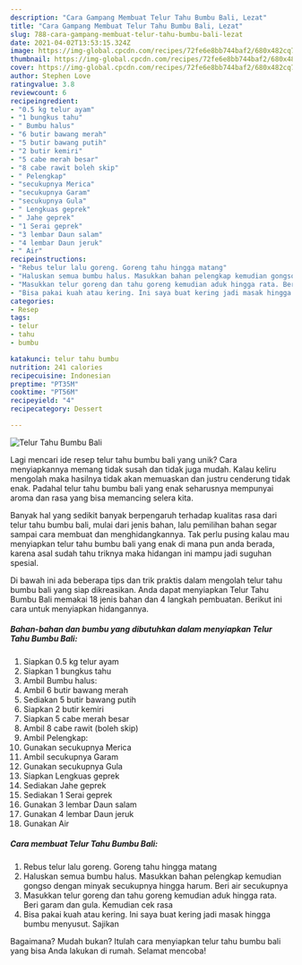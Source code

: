 ```yaml
---
description: "Cara Gampang Membuat Telur Tahu Bumbu Bali, Lezat"
title: "Cara Gampang Membuat Telur Tahu Bumbu Bali, Lezat"
slug: 788-cara-gampang-membuat-telur-tahu-bumbu-bali-lezat
date: 2021-04-02T13:53:15.324Z
image: https://img-global.cpcdn.com/recipes/72fe6e8bb744baf2/680x482cq70/telur-tahu-bumbu-bali-foto-resep-utama.jpg
thumbnail: https://img-global.cpcdn.com/recipes/72fe6e8bb744baf2/680x482cq70/telur-tahu-bumbu-bali-foto-resep-utama.jpg
cover: https://img-global.cpcdn.com/recipes/72fe6e8bb744baf2/680x482cq70/telur-tahu-bumbu-bali-foto-resep-utama.jpg
author: Stephen Love
ratingvalue: 3.8
reviewcount: 6
recipeingredient:
- "0.5 kg telur ayam"
- "1 bungkus tahu"
- " Bumbu halus"
- "6 butir bawang merah"
- "5 butir bawang putih"
- "2 butir kemiri"
- "5 cabe merah besar"
- "8 cabe rawit boleh skip"
- " Pelengkap"
- "secukupnya Merica"
- "secukupnya Garam"
- "secukupnya Gula"
- " Lengkuas geprek"
- " Jahe geprek"
- "1 Serai geprek"
- "3 lembar Daun salam"
- "4 lembar Daun jeruk"
- " Air"
recipeinstructions:
- "Rebus telur lalu goreng. Goreng tahu hingga matang"
- "Haluskan semua bumbu halus. Masukkan bahan pelengkap kemudian gongso dengan minyak secukupnya hingga harum. Beri air secukupnya"
- "Masukkan telur goreng dan tahu goreng kemudian aduk hingga rata. Beri garam dan gula. Kemudian cek rasa"
- "Bisa pakai kuah atau kering. Ini saya buat kering jadi masak hingga bumbu menyusut. Sajikan"
categories:
- Resep
tags:
- telur
- tahu
- bumbu

katakunci: telur tahu bumbu 
nutrition: 241 calories
recipecuisine: Indonesian
preptime: "PT35M"
cooktime: "PT56M"
recipeyield: "4"
recipecategory: Dessert

---
```



![Telur Tahu Bumbu Bali](https://img-global.cpcdn.com/recipes/72fe6e8bb744baf2/680x482cq70/telur-tahu-bumbu-bali-foto-resep-utama.jpg)

Lagi mencari ide resep telur tahu bumbu bali yang unik? Cara menyiapkannya memang tidak susah dan tidak juga mudah. Kalau keliru mengolah maka hasilnya tidak akan memuaskan dan justru cenderung tidak enak. Padahal telur tahu bumbu bali yang enak seharusnya mempunyai aroma dan rasa yang bisa memancing selera kita.



Banyak hal yang sedikit banyak berpengaruh terhadap kualitas rasa dari telur tahu bumbu bali, mulai dari jenis bahan, lalu pemilihan bahan segar sampai cara membuat dan menghidangkannya. Tak perlu pusing kalau mau menyiapkan telur tahu bumbu bali yang enak di mana pun anda berada, karena asal sudah tahu triknya maka hidangan ini mampu jadi suguhan spesial.


Di bawah ini ada beberapa tips dan trik praktis dalam mengolah telur tahu bumbu bali yang siap dikreasikan. Anda dapat menyiapkan Telur Tahu Bumbu Bali memakai 18 jenis bahan dan 4 langkah pembuatan. Berikut ini cara untuk menyiapkan hidangannya.

<!--inarticleads1-->

##### Bahan-bahan dan bumbu yang dibutuhkan dalam menyiapkan Telur Tahu Bumbu Bali:

1. Siapkan 0.5 kg telur ayam
1. Siapkan 1 bungkus tahu
1. Ambil  Bumbu halus:
1. Ambil 6 butir bawang merah
1. Sediakan 5 butir bawang putih
1. Siapkan 2 butir kemiri
1. Siapkan 5 cabe merah besar
1. Ambil 8 cabe rawit (boleh skip)
1. Ambil  Pelengkap:
1. Gunakan secukupnya Merica
1. Ambil secukupnya Garam
1. Gunakan secukupnya Gula
1. Siapkan  Lengkuas geprek
1. Sediakan  Jahe geprek
1. Sediakan 1 Serai geprek
1. Gunakan 3 lembar Daun salam
1. Gunakan 4 lembar Daun jeruk
1. Gunakan  Air




<!--inarticleads2-->

##### Cara membuat Telur Tahu Bumbu Bali:

1. Rebus telur lalu goreng. Goreng tahu hingga matang
1. Haluskan semua bumbu halus. Masukkan bahan pelengkap kemudian gongso dengan minyak secukupnya hingga harum. Beri air secukupnya
1. Masukkan telur goreng dan tahu goreng kemudian aduk hingga rata. Beri garam dan gula. Kemudian cek rasa
1. Bisa pakai kuah atau kering. Ini saya buat kering jadi masak hingga bumbu menyusut. Sajikan




Bagaimana? Mudah bukan? Itulah cara menyiapkan telur tahu bumbu bali yang bisa Anda lakukan di rumah. Selamat mencoba!
